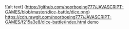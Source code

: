  ![alt text] (https://github.com/noorboeing777/JAVASCRIPT-GAMES/blob/master/dice-battle/dice.png)
https://cdn.rawgit.com/noorboeing777/JAVASCRIPT-GAMES/f215a3e8/dice-battle/index.html
demo

